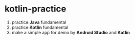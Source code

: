 # kotlin-practice
1. practice **Java** fundamental
2. practice **Kotlin** fundamental
3. make a simple app for demo by **Android Studio** and **Kotlin**
